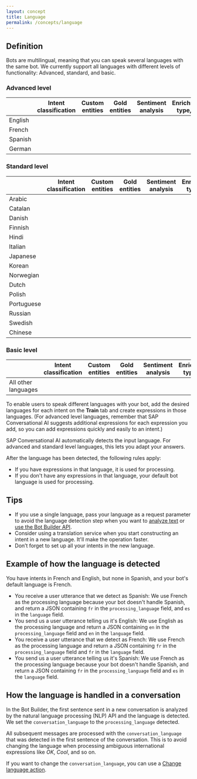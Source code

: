 ```yaml
---
layout: concept
title: Language
permalink: /concepts/language
---
```


## Definition
Bots are multilingual, meaning that you can speak several languages with the same bot. We currently support all languages with different levels of functionality: Advanced, standard, and basic.

### Advanced level

<table class="mb3 languages-tab">
    <thead>
    <tr>
        <th width="25%"></th>
        <th>Intent classification</th>
        <th>Custom entities</th>
        <th>Gold entities</th>
        <th>Sentiment analysis</th>
        <th>Enrichment,<br>type, act</th>
        <th>Language detection</th>
    </tr>
    </thead>
    <tbody>
    <tr>
        <td><span class="flag-icon flag-icon-gb m1"></span> English</td>
        <td><i class="c-blue-500 ion-md-checkmark-circle"></i></td>
        <td><i class="c-blue-500 ion-md-checkmark-circle"></i></td>
        <td><i class="c-blue-500 ion-md-checkmark-circle"></i></td>
        <td><i class="c-blue-500 ion-md-checkmark-circle"></i></td>
        <td><i class="c-blue-500 ion-md-checkmark-circle"></i></td>
        <td><i class="c-blue-500 ion-md-checkmark-circle"></i></td>
    </tr>
    <tr>
        <td><span class="flag-icon flag-icon-fr m1"></span> French</td>
        <td><i class="c-blue-500 ion-md-checkmark-circle"></i></td>
        <td><i class="c-blue-500 ion-md-checkmark-circle"></i></td>
        <td><i class="c-blue-500 ion-md-checkmark-circle"></i></td>
        <td><i class="c-blue-500 ion-md-checkmark-circle"></i></td>
        <td><i class="c-blue-500 ion-md-checkmark-circle"></i></td>
        <td><i class="c-blue-500 ion-md-checkmark-circle"></i></td>
    </tr>
    <tr>
        <td><span class="flag-icon flag-icon-es m1"></span> Spanish</td>
        <td><i class="c-blue-500 ion-md-checkmark-circle"></i></td>
        <td><i class="c-blue-500 ion-md-checkmark-circle"></i></td>
        <td><i class="c-blue-500 ion-md-checkmark-circle"></i></td>
        <td><i class="c-blue-500 ion-md-checkmark-circle"></i></td>
        <td><i class="c-blue-500 ion-md-checkmark-circle"></i></td>
        <td><i class="c-blue-500 ion-md-checkmark-circle"></i></td>
        </tr>
    <tr>
        <td><span class="flag-icon flag-icon-de m1"></span> German</td>
        <td><i class="c-blue-500 ion-md-checkmark-circle"></i></td>
        <td><i class="c-blue-500 ion-md-checkmark-circle"></i></td>
        <td><i class="c-blue-500 ion-md-checkmark-circle"></i></td>
        <td><i class="c-blue-500 ion-md-checkmark-circle"></i></td>
        <td><i class="c-blue-500 ion-md-checkmark-circle"></i></td>
        <td><i class="c-blue-500 ion-md-checkmark-circle"></i></td>
    </tr>
    </tbody>
</table>

### Standard level

<table class="mb3 languages-tab">
    <thead>
    <tr>
        <th width="25%"></th>
        <th>Intent classification</th>
        <th>Custom entities</th>
        <th>Gold entities</th>
        <th>Sentiment analysis</th>
        <th>Enrichment, type, act</th>
        <th>Language detection</th>
    </tr>
    </thead>
    <tbody>
    <tr>
        <td><span class="flag-icon flag-icon-sa m1"></span> Arabic</td>
        <td><i class="c-blue-500 ion-md-checkmark-circle"></i></td>
        <td><i class="c-blue-500 ion-md-checkmark-circle"></i></td>
        <td><i class="c-grey-400 ion-md-close"></i></td>
        <td><i class="c-grey-400 ion-md-close"></i></td>
        <td><i class="c-grey-500 ion-md-close"></i></td>
        <td><i class="c-blue-500 ion-md-checkmark-circle"></i></td>
    </tr>
    <tr>
        <td><span class="flag-icon flag-icon-ct m1"></span> Catalan</td>
        <td><i class="c-blue-500 ion-md-checkmark-circle"></i></td>
        <td><i class="c-blue-500 ion-md-checkmark-circle"></i></td>
        <td><i class="c-grey-400 ion-md-close"></i></td>
        <td><i class="c-grey-400 ion-md-close"></i></td>
        <td><i class="c-grey-500 ion-md-close"></i></td>
        <td><i class="c-blue-500 ion-md-checkmark-circle"></i></td>
    </tr>
    <tr>
        <td><span class="flag-icon flag-icon-dk m1"></span> Danish</td>
        <td><i class="c-blue-500 ion-md-checkmark-circle"></i></td>
        <td><i class="c-blue-500 ion-md-checkmark-circle"></i></td>
        <td><i class="c-grey-400 ion-md-close"></i></td>
        <td><i class="c-grey-400 ion-md-close"></i></td>
        <td><i class="c-grey-500 ion-md-close"></i></td>
        <td><i class="c-blue-500 ion-md-checkmark-circle"></i></td>
        </tr>
    <tr>
        <td><span class="flag-icon flag-icon-fi m1"></span> Finnish</td>
        <td><i class="c-blue-500 ion-md-checkmark-circle"></i></td>
        <td><i class="c-blue-500 ion-md-checkmark-circle"></i></td>
        <td><i class="c-grey-400 ion-md-close"></i></td>
        <td><i class="c-grey-400 ion-md-close"></i></td>
        <td><i class="c-gery-500 ion-md-close"></i></td>
        <td><i class="c-blue-500 ion-md-checkmark-circle"></i></td>
    </tr>
    <tr>
        <td><span class="flag-icon flag-icon-in m1"></span> Hindi</td>
        <td><i class="c-blue-500 ion-md-checkmark-circle"></i></td>
        <td><i class="c-blue-500 ion-md-checkmark-circle"></i></td>
        <td><i class="c-grey-400 ion-md-close"></i></td>
        <td><i class="c-grey-400 ion-md-close"></i></td>
        <td><i class="c-grey-500 ion-md-close"></i></td>
        <td><i class="c-blue-500 ion-md-checkmark-circle"></i></td>
    </tr>
    <tr>
        <td><span class="flag-icon flag-icon-it m1"></span> Italian</td>
        <td><i class="c-blue-500 ion-md-checkmark-circle"></i></td>
        <td><i class="c-blue-500 ion-md-checkmark-circle"></i></td>
        <td><i class="c-grey-400 ion-md-close"></i></td>
        <td><i class="c-grey-400 ion-md-close"></i></td>
        <td><i class="c-grey-500 ion-md-close"></i></td>
        <td><i class="c-blue-500 ion-md-checkmark-circle"></i></td>
    </tr>
    <tr>
        <td><span class="flag-icon flag-icon-jp m1"></span> Japanese</td>
        <td><i class="c-blue-500 ion-md-checkmark-circle"></i></td>
        <td><i class="c-blue-500 ion-md-checkmark-circle"></i></td>
        <td><i class="c-grey-400 ion-md-close"></i></td>
        <td><i class="c-grey-400 ion-md-close"></i></td>
        <td><i class="c-grey-500 ion-md-close"></i></td>
        <td><i class="c-blue-500 ion-md-checkmark-circle"></i></td>
        </tr>
    <tr>
        <td><span class="flag-icon flag-icon-kr m1"></span> Korean</td>
        <td><i class="c-blue-500 ion-md-checkmark-circle"></i></td>
        <td><i class="c-blue-500 ion-md-checkmark-circle"></i></td>
        <td><i class="c-grey-400 ion-md-close"></i></td>
        <td><i class="c-grey-400 ion-md-close"></i></td>
        <td><i class="c-grey-500 ion-md-close"></i></td>
        <td><i class="c-blue-500 ion-md-checkmark-circle"></i></td>
    </tr>
    <tr>
        <td><span class="flag-icon flag-icon-no m1"></span> Norwegian</td>
        <td><i class="c-blue-500 ion-md-checkmark-circle"></i></td>
        <td><i class="c-blue-500 ion-md-checkmark-circle"></i></td>
        <td><i class="c-grey-400 ion-md-close"></i></td>
        <td><i class="c-grey-400 ion-md-close"></i></td>
        <td><i class="c-grey-500 ion-md-close"></i></td>
        <td><i class="c-blue-500 ion-md-checkmark-circle"></i></td>
    </tr>
    <tr>
        <td><span class="flag-icon flag-icon-nl m1"></span> Dutch</td>
        <td><i class="c-blue-500 ion-md-checkmark-circle"></i></td>
        <td><i class="c-blue-500 ion-md-checkmark-circle"></i></td>
        <td><i class="c-grey-400 ion-md-close"></i></td>
        <td><i class="c-grey-400 ion-md-close"></i></td>
        <td><i class="c-grey-500 ion-md-close"></i></td>
        <td><i class="c-blue-500 ion-md-checkmark-circle"></i></td>
    </tr>
    <tr>
        <td><span class="flag-icon flag-icon-pl m1"></span> Polish</td>
        <td><i class="c-blue-500 ion-md-checkmark-circle"></i></td>
        <td><i class="c-blue-500 ion-md-checkmark-circle"></i></td>
        <td><i class="c-grey-400 ion-md-close"></i></td>
        <td><i class="c-grey-400 ion-md-close"></i></td>
        <td><i class="c-grey-500 ion-md-close"></i></td>
        <td><i class="c-blue-500 ion-md-checkmark-circle"></i></td>
        </tr>
    <tr>
        <td><span class="flag-icon flag-icon-pt m1"></span> Portuguese</td>
        <td><i class="c-blue-500 ion-md-checkmark-circle"></i></td>
        <td><i class="c-blue-500 ion-md-checkmark-circle"></i></td>
        <td><i class="c-grey-400 ion-md-close"></i></td>
        <td><i class="c-grey-400 ion-md-close"></i></td>
        <td><i class="c-grey-500 ion-md-close"></i></td>
        <td><i class="c-blue-500 ion-md-checkmark-circle"></i></td>
    </tr>
    <tr>
        <td><span class="flag-icon flag-icon-ru m1"></span> Russian</td>
        <td><i class="c-blue-500 ion-md-checkmark-circle"></i></td>
        <td><i class="c-blue-500 ion-md-checkmark-circle"></i></td>
        <td><i class="c-grey-400 ion-md-close"></i></td>
        <td><i class="c-grey-400 ion-md-close"></i></td>
        <td><i class="c-grey-500 ion-md-close"></i></td>
        <td><i class="c-blue-500 ion-md-checkmark-circle"></i></td>
    </tr>
    <tr>
        <td><span class="flag-icon flag-icon-se m1"></span> Swedish</td>
        <td><i class="c-blue-500 ion-md-checkmark-circle"></i></td>
        <td><i class="c-blue-500 ion-md-checkmark-circle"></i></td>
        <td><i class="c-grey-400 ion-md-close"></i></td>
        <td><i class="c-grey-400 ion-md-close"></i></td>
        <td><i class="c-grey-500 ion-md-close"></i></td>
        <td><i class="c-blue-500 ion-md-checkmark-circle"></i></td>
    </tr>
    <tr>
        <td><span class="flag-icon flag-icon-cn m1"></span> Chinese</td>
        <td><i class="c-blue-500 ion-md-checkmark-circle"></i></td>
        <td><i class="c-blue-500 ion-md-checkmark-circle"></i></td>
        <td><i class="c-grey-400 ion-md-close"></i></td>
        <td><i class="c-grey-400 ion-md-close"></i></td>
        <td><i class="c-grey-500 ion-md-close"></i></td>
        <td><i class="c-blue-500 ion-md-checkmark-circle"></i></td>
     </tr>
    </tbody>
</table>

### Basic level

<table class="mb3 languages-tab">
    <thead>
    <tr>
        <th width="25%"></th>
        <th>Intent classification</th>
        <th>Custom entities</th>
        <th>Gold entities</th>
        <th>Sentiment analysis</th>
        <th>Enrichment, type, act</th>
        <th>Language detection</th>
    </tr>
    </thead>
    <tbody>
    <tr>
        <td>All other languages</td>
        <td><i class="c-blue-500 ion-md-checkmark-circle"></i></td>
        <td><i class="c-blue-500 ion-md-checkmark-circle"></i></td>
        <td><i class="c-grey-400 ion-md-close"></i></td>
        <td><i class="c-grey-400 ion-md-close"></i></td>
        <td><i class="c-grey-400 ion-md-close"></i></td>
        <td><i class="c-grey-400 ion-md-close"></i></td>
    </tr>
    </tbody>
</table>

To enable users to speak different languages with your bot, add the desired languages for each intent on the **Train** tab and create expressions in those languages. (For advanced level languages, remember that SAP Conversational AI suggests additional expressions for each expression you add, so you can add expressions quickly and easily to an intent.)

SAP Conversational AI automatically detects the input language. For advanced and standard level languages, this lets you adapt your answers.

After the language has been detected, the following rules apply:
* If you have expressions in that language, it is used for processing.
* If you don't have any expressions in that language, your default bot language is used for processing.

## Tips
* If you use a single language, pass your language as a request parameter to avoid the language detection step when you want to [analyze text](https://cai.tools.sap/docs/api-reference/#request-text) or [use the Bot Builder API](https://cai.tools.sap/docs/api-reference/#dialog-endpoints).
* Consider using a translation service when you start constructing an intent in a new language. It'll make the operation faster.
* Don’t forget to set up all your intents in the new language.

## Example of how the language is detected

You have intents in French and English, but none in Spanish, and your bot's default language is French.
* You receive a user utterance that we detect as Spanish:
We use French as the processing language because your bot doesn't handle Spanish, and return a JSON containing `fr` in the `processing_language` field, and `es` in the `language` field.
* You send us a user utterance telling us it's English:
We use English as the processing language and return a JSON containing `en` in the `processing_language` field and `en` in the `language` field.
* You receive a user utterance that we detect as French:
We use French as the processing language and return a JSON containing `fr` in the `processing_language` field and `fr` in the `language` field.
* You send us a user utterance telling us it's Spanish:
We use French as the processing language because your bot doesn't handle Spanish, and return a JSON containing `fr` in the `processing_language` field and `es` in the `language` field.

## How the language is handled in a conversation

In the Bot Builder, the first sentence sent in a new conversation is analyzed by the natural language processing (NLP) API and the language is detected. We set the `conversation_language` to the `processing_language` detected.

All subsequent messages are processed with the `conversation_language` that was detected in the first sentence of the conversation. This is to avoid changing the language when processing ambiguous international expressions like *OK*, *Cool*, and so on.

If you want to change the `conversation_language`, you can use a [Change language action](https://cai.tools.sap/docs/concepts/action#change-language).



